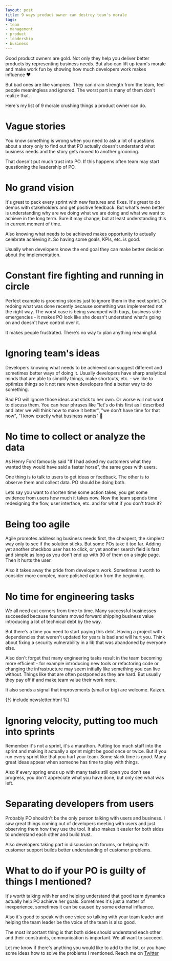 ```yaml
---
layout: post
title: 9 ways product owner can destroy team's morale
tags:
- team
- management
- product
- leadership
- business
---
```

Good product owners are gold. Not only they help you deliver better products by representing business needs. But also can lift up team's morale and make work fun by showing how much developers work makes influence ❤️

But bad ones are like vampires. They can drain strength from the team, feel people meaningless and ignored. The worst part is many of them don't realize that.

Here's my list of 9 morale crushing things a product owner can do.

# Vague stories

You know something is wrong when you need to ask a lot of questions about a story only to find out that PO actually doesn't understand what business needs and the story gets moved to another grooming.

That doesn't put much trust into PO. If this happens often team may start questioning the leadership of PO.

# No grand vision

It's great to pack every sprint with new features and fixes. It's great to do demos with stakeholders and get positive feedback. But what's even better is understanding why are we doing what we are doing and what we want to achieve in the long term. Sure it may change, but at least understanding this in current moment of time.

Also knowing what needs to be achieved makes opportunity to actually celebrate achieving it. So having some goals, KPIs, etc. is good.

Usually when developers know the end goal they can make better decision about the implementation.

# Constant fire fighting and running in circle

Perfect example is grooming stories just to ignore them in the next sprint. Or redoing what was done recently because something was implemented not the right way. The worst case is being swamped with bugs, business side emergencies - it makes PO look like she doesn't understand what's going on and doesn't have control over it.

It makes people frustrated. There's no way to plan anything meaningful.

# Ignoring team's ideas

Developers knowing what needs to be achieved can suggest different and sometimes better ways of doing it. Usually developers have sharp analytical minds that are able to simplify things, make shortcuts, etc. - we like to optimize things so it not rare when developers find a better way to do something.

Bad PO will ignore those ideas and stick to her own. Or worse will not want to discuss them. You can hear phrases like "let's do this first as I described and later we will think how to make it better", "we don't have time for that now", "I know exactly what business wants" <span title="Run">🏃</span>

# No time to collect or analyze the data

As Henry Ford famously said "If I had asked my customers what they wanted they would have said a faster horse", the same goes with users.

One thing is to talk to users to get ideas or feedback. The other is to observe them and collect data. PO should be doing both.

Lets say you want to shorten time some action takes, you get some evidence from users how much it takes now. Now the team spends time redesigning the flow, user interface, etc. and for what if you don't track it?

# Being too agile

Agile promotes addressing business needs first, the cheapest, the simplest way only to see if the solution sticks. But some POs take it too far. Adding yet another checkbox user has to click, or yet another search field is fast and simple as long as you don't end up with 30 of them on a single page. Then it hurts the user.

Also it takes away the pride from developers work. Sometimes it worth to consider more complex, more polished option from the beginning.

# No time for engineering tasks

We all need cut corners from time to time. Many successful businesses succeeded because founders moved forward shipping business value introducing a lot of technical debt by the way.

But there's a time you need to start paying this debt. Having a project with dependencies that weren't updated for years is bad and will hurt you. Think about fixing a security vulnerability in a lib that was abandoned by everyone else.

Also don't forget that many engineering tasks result in the team becoming more efficient - for example introducing new tools or refactoring code or changing the infrastructure may seem initially like something you can live without. Things like that are often postponed as they are hard. But usually they pay off if and make team value their work more.

It also sends a signal that improvements (small or big) are welcome. Kaizen.

{% include newsletter.html %}

# Ignoring velocity, putting too much into sprints

Remember it's not a sprint, it's a marathon. Putting too much staff into the sprint and making it actually a sprint might be good once or twice. But if you run every sprint like that you hurt your team. Some slack time is good. Many great ideas appear when someone has time to play with things.

Also if every spring ends up with many tasks still open you don't see progress, you don't appreciate what you have done, but only see what was left.

# Separating developers from users

Probably PO shouldn't be the only person talking with users and business. I saw great things coming out of developers meeting with users and just observing them how they use the tool. It also makes it easier for both sides to understand each other and build trust.

Also developers taking part in discussion on forums, or helping with customer support builds better understanding of customer problems.

# What to do if your PO is guilty of things I mentioned?

It's worth talking with her and helping understand that good team dynamics actually help PO achieve her goals. Sometimes it's just a matter of inexperience, sometimes it can be caused by some external influence.

Also it's good to speak with one voice so talking with your team leader and helping the team leader be the voice of the team is also good.

The most important thing is that both sides should understand each other and their constraints, communication is important. We all want to succeed.

Let me know if there's anything you would like to add to the list, or you have some ideas how to solve the problems I mentioned. Reach me on [Twitter](https://twitter.com/devonsteroids)